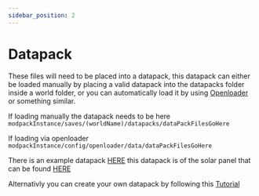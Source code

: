 ```yaml
---
sidebar_position: 2
---
```


# Datapack

These files will need to be placed into a datapack, this datapack can either be loaded manually by placing a valid datapack into the datapacks folder inside a world folder, or you can automatically load it by using [Openloader](https://www.curseforge.com/minecraft/mc-mods/open-loader) or something similar.

If loading manually the datapack needs to be here `modpackInstance/saves/(worldName)/datapacks/dataPackFilesGoHere`

If loading via openloader `modpackInstance/config/openloader/data/dataPackFilesGoHere`

There is an example datapack [HERE](../assets/downloads/solar_panel_datapack.zip) this datapack is of the solar panel that can be found [HERE](../examples/solar_panel/)

Alternativly you can create your own datapack by following this [Tutorial](https://minecraft.fandom.com/wiki/Tutorials/Creating_a_data_pack)